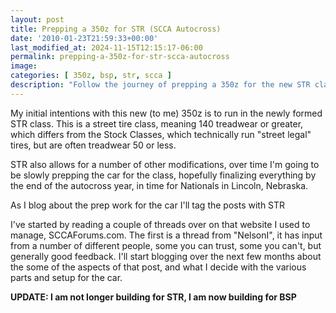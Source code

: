 ```yaml
---
layout: post
title: Prepping a 350z for STR (SCCA Autocross)
date: '2010-01-23T21:59:33+00:00'
last_modified_at: 2024-11-15T12:15:17-06:00
permalink: prepping-a-350z-for-str-scca-autocross
image:
categories: [ 350z, bsp, str, scca ]
description: "Follow the journey of prepping a 350z for the new STR class: from initial plans, reading threads, to final preparations for the autocross Nationals."
---
```


My initial intentions with this new (to me) 350z is to run in the newly formed STR class. This is a street tire class, meaning 140 treadwear or greater, which differs from the Stock Classes, which technically run "street legal" tires, but are often treadwear 50 or less. 

STR also allows for a number of other modifications, over time I'm going to be slowly prepping the car for the class, hopefully finalizing everything by the end of the autocross year, in time for Nationals in Lincoln, Nebraska.

As I blog about the prep work for the car I'll tag the posts with STR 

I've started by reading a couple of threads over on that website  I used to manage, SCCAForums.com. The first is a thread from "NelsonI", it has input from a number of different people, some you can trust, some you can't, but generally good feedback. I'll start blogging over the next few months about the some of the aspects of that post, and what I decide with the various parts and setup for the car.

**UPDATE: I am not longer building for STR, I am now building for BSP**


